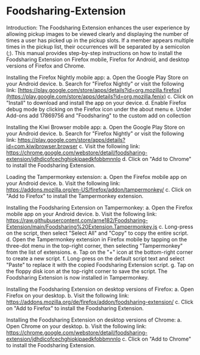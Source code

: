 # Foodsharing-Extension

Introduction:
The Foodsharing Extension enhances the user experience by allowing pickup images to be viewed clearly and displaying the number of times a user has picked up in the pickup slots. If a member appears multiple times in the pickup list, their occurrences will be separated by a semicolon (;). This manual provides step-by-step instructions on how to install the Foodsharing Extension on Firefox mobile, Firefox for Android, and desktop versions of Firefox and Chrome.

Installing the Firefox Nightly mobile app:
a. Open the Google Play Store on your Android device.
b. Search for "Firefox Nightly" or visit the following link: [https://play.google.com/store/apps/details?id=org.mozilla.firefox](https://play.google.com/store/apps/details?id=org.mozilla.fenix)
c. Click on "Install" to download and install the app on your device.
d. Enable Firefox debug mode by clicking on the Firefox icon under the about menu
e. Under Add-ons add 17869756 and "Foodsharing" to the custom add on collection

Installing the Kiwi Browser mobile app:
a. Open the Google Play Store on your Android device.
b. Search for "Firefox Nightly" or visit the following link: https://play.google.com/store/apps/details?id=com.kiwibrowser.browser
c.  Visit the following link: https://chrome.google.com/webstore/detail/foodsharing-extension/jdhdicofcechghiokipaedkfobbmnnlo
d. Click on "Add to Chrome" to install the Foodsharing Extension.

Loading the Tampermonkey extension:
a. Open the Firefox mobile app on your Android device.
b. Visit the following link: https://addons.mozilla.org/en-US/firefox/addon/tampermonkey/
c. Click on "Add to Firefox" to install the Tampermonkey extension.

Installing the Foodsharing Extension on Tampermonkey:
a. Open the Firefox mobile app on your Android device.
b. Visit the following link: https://raw.githubusercontent.com/arne182/Foodsharing-Extension/main/Foodsharing%20Extension.Tampermonkey.js
c. Long-press on the script, then select "Select All" and "Copy" to copy the entire script.
d. Open the Tampermonkey extension in Firefox mobile by tapping on the three-dot menu in the top-right corner, then selecting "Tampermonkey" from the list of extensions.
e. Tap on the "+" icon at the bottom-right corner to create a new script.
f. Long-press on the default script text and select "Paste" to replace it with the copied Foodsharing Extension script.
g. Tap on the floppy disk icon at the top-right corner to save the script. The Foodsharing Extension is now installed in Tampermonkey.

Installing the Foodsharing Extension on desktop versions of Firefox:
a. Open Firefox on your desktop.
b. Visit the following link: https://addons.mozilla.org/de/firefox/addon/foodsharing-extension/
c. Click on "Add to Firefox" to install the Foodsharing Extension.

Installing the Foodsharing Extension on desktop versions of Chrome:
a. Open Chrome on your desktop.
b. Visit the following link: https://chrome.google.com/webstore/detail/foodsharing-extension/jdhdicofcechghiokipaedkfobbmnnlo
c. Click on "Add to Chrome" to install the Foodsharing Extension.
